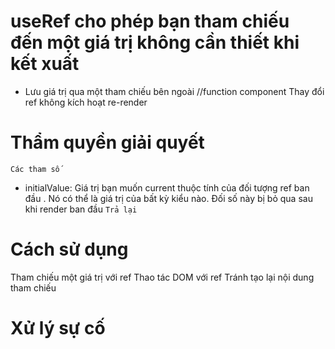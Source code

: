 # useRef cho phép bạn tham chiếu đến một giá trị không cần thiết khi kết xuất
- Lưu giá trị qua một tham chiếu bên ngoài
//function component 
Thay đổi ref không kích hoạt re-render
# Thẩm quyền giải quyết
` Các tham số  `
- initialValue: Giá trị bạn muốn current thuộc tính của đối tượng ref ban đầu . Nó có thể là giá trị của bất kỳ kiểu nào. Đối số này bị bỏ qua sau khi render ban đầu 
` Trả lại `

# Cách sử dụng
Tham chiếu một giá trị với ref
Thao tác DOM với ref
Tránh tạo lại nội dung tham chiếu
# Xử lý sự cố 
